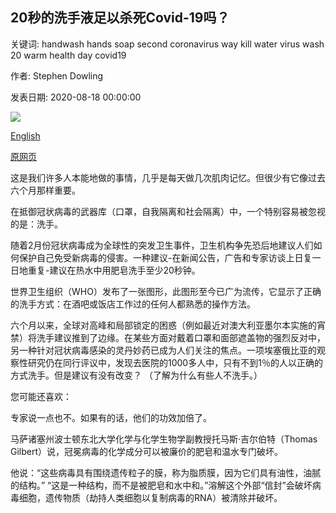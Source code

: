 ## 20秒的洗手液足以杀死Covid-19吗？

关键词: handwash hands soap second coronavirus way kill water virus wash 20 warm health day covid19

作者: Stephen Dowling

发表日期: 2020-08-18 00:00:00

![](https://ychef.files.bbci.co.uk/live/624x351/p08nyxbh.jpg)

[English](Is%20a%2020%20second%20handwash%20enough%20to%20kill%20Covid-19%3F.md)

[原网页](https://www.bbc.com/future/article/20200818-covid-19-has-handwashing-been-forgotten)

这是我们许多人本能地做的事情，几乎是每天做几次肌肉记忆。但很少有它像过去六个月那样重要。

在抵御冠状病毒的武器库（口罩，自我隔离和社会隔离）中，一个特别容易被忽视的是：洗手。

随着2月份冠状病毒成为全球性的突发卫生事件，卫生机构争先恐后地建议人们如何保护自己免受新病毒的侵害。一种建议-在新闻公告，广告和专家访谈上日复一日地重复-建议在热水中用肥皂洗手至少20秒钟。

世界卫生组织（WHO）发布了一张图形，此图形至今已广为流传，它显示了正确的洗手方式：在酒吧或饭店工作过的任何人都熟悉的操作方法。

六个月以来，全球对高峰和局部锁定的困惑（例如最近对澳大利亚墨尔本实施的宵禁）将洗手建议推到了边缘。在某些方面对戴着口罩和面部遮盖物的强烈反对中，另一种针对冠状病毒感染的灵丹妙药已成为人们关注的焦点。一项埃塞俄比亚的观察性研究仍在同行评议中，发现去医院的1000多人中，只有不到1％的人以正确的方式洗手。但是建议有没有改变？ （了解为什么有些人不洗手。）

您可能还喜欢：

专家说一点也不。如果有的话，他们的功效加倍了。

马萨诸塞州波士顿东北大学化学与化学生物学副教授托马斯·吉尔伯特（Thomas Gilbert）说，冠冕病毒的化学成分可以被廉价的肥皂和温水专门破坏。

他说：“这些病毒具有围绕遗传粒子的膜，称为脂质膜，因为它们具有油性，油腻的结构。” “这是一种结构，而不是被肥皂和水中和。”溶解这个外部“信封”会破坏病毒细胞，遗传物质（劫持人类细胞以复制病毒的RNA）被清除并破坏。